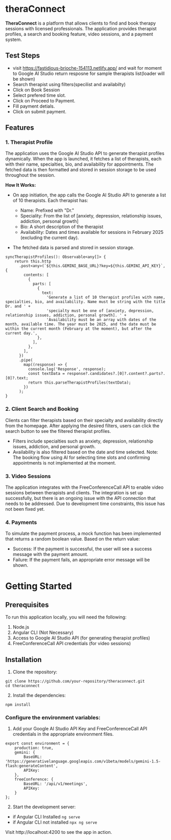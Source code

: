 # theraConnect

**TheraConnect** is a platform that allows clients to find and book therapy sessions with licensed professionals. The application provides therapist profiles, a search and booking feature, video sessions, and a payment system.

## Test Steps 
- visit https://fastidious-brioche-154113.netlify.app/ and wait for moment to Google AI Studio return resposne for sample therapists list(loader will be shown)
- Search therapist using filters(specilist and availabilty)
- Click on Book Session
- Select prefered time slot.
- Click on Proceed to Payment.
- Fill payment detials.
- Click on submit payment.


## Features

### 1. **Therapist Profile**
The application uses the Google AI Studio API to generate therapist profiles dynamically. When the app is launched, it fetches a list of therapists, each with their name, specialties, bio, and availability for appointments. The fetched data is then formatted and stored in session storage to be used throughout the session.

**How It Works:**
- On app initiation, the app calls the Google AI Studio API to generate a list of 10 therapists. Each therapist has:
  - Name: Prefixed with "Dr."
  - Speciality: From the list of [anxiety, depression, relationship issues, addiction, personal growth]
  - Bio: A short description of the therapist
  - Availability: Dates and times available for sessions in February 2025 (excluding the current day).
  
- The fetched data is parsed and stored in session storage.

```
syncTherapistProfiles(): Observable<any[]> {
    return this.http
      .post<any>(`${this.GEMINI_BASE_URL}?key=${this.GEMINI_API_KEY}`, {
        contents: [
          {
            parts: [
              {
                text:
                  'Generate a list of 10 therapist profiles with name, specialties, bio, and availability. Name must be string with the title Dr. and ' +
                  'specialty must be one of [anxiety, depression, relationship issues, addiction, personal growth]. ' +
                  'Availability must be an array with dates of the month, available time. The year must be 2025, and the date must be within the current month (February at the moment), but after the current day.',
              },
            ],
          },
        ],
      })
      .pipe(
        map((response) => {
          console.log('Response', response);
          const textData = response?.candidates?.[0]?.content?.parts?.[0]?.text;
          return this.parseTherapistProfiles(textData);
        })
      );
}
```

### 2. **Client Search and Booking** 
Clients can filter therapists based on their specialty and availability directly from the homepage. After applying the desired filters, users can click the search button to see the filtered therapist profiles.

 - Filters include specialties such as anxiety, depression, relationship issues, addiction, and personal growth.
 - Availability is also filtered based on the date and time selected.
Note: The booking flow using AI for selecting time slots and confirming appointments is not implemented at the moment.

### 3. **Video Sessions**
The application integrates with the FreeConferenceCall API to enable video sessions between therapists and clients. The integration is set up successfully, but there is an ongoing issue with the API connection that needs to be addressed. Due to development time constraints, this issue has not been fixed yet.

### 4. **Payments**
To simulate the payment process, a mock function has been implemented that returns a random boolean value. Based on the return value:

- Success: If the payment is successful, the user will see a success message with the payment amount.
- Failure: If the payment fails, an appropriate error message will be shown.

# Getting Started
## Prerequisites
To run this application locally, you will need the following:

1. Node.js
2. Angular CLI (Not Necessary)
3. Access to Google AI Studio API (for generating therapist profiles)
4. FreeConferenceCall API credentials (for video sessions)

## Installation
  1. Clone the repository:

  ```
  git clone https://github.com/your-repository/theraconnect.git
  cd theraconnect
  ```

  2. Install the dependencies:
  ```
  npm install
  ```

### Configure the environment variables:

1. Add your Google AI Studio API Key and FreeConferenceCall API credentials in the appropriate environment files.

```
export const environment = {
    production: true,
    gemini: {
        BaseURL: 'https://generativelanguage.googleapis.com/v1beta/models/gemini-1.5-flash:generateContent',
        APIKey: 
    },
    freeConference: {
        BaseURL: '/api/v1/meetings',
        APIKey: 
    }
};
```

2. Start the development server:

  - if Angular CLI Installed
    ```ng serve```
  - if Angular CLI not installed
  ```npx ng serve```


Visit http://localhost:4200 to see the app in action.